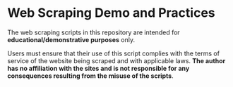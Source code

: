 # Web Scraping Demo and Practices

The web scraping scripts in this repository are intended for **educational/demonstrative purposes** only. 

Users must ensure that their use of this script complies with the terms of service of the website being scraped and with applicable laws. **The author has no affiliation with the sites and is not responsible for any consequences resulting from the misuse of the scripts**.
